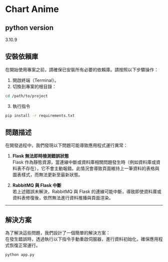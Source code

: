 # Chart Anime

## python version
3.10.9

## 安裝依賴庫

在開始使用專案之前，請確保已安裝所有必要的依賴庫。請按照以下步驟操作：

1. 開啟終端（Terminal）。
2. 切換到專案的根目錄：
 ```bash
 cd /path/to/project
 ```
3. 執行指令
 ```bash
 pip install -r requirements.txt
 ```

   
## 問題描述

在開發過程中，我們發現以下問題可能導致應用程式運行異常：

1. **Flask 無法即時檢測錯誤狀態**  
   Flask 作為靜態資源，當連線中斷或資料庫相關問題發生時（例如資料庫或資料表不存在），它不會主動報錯。此情況會導致頁面維持上一筆資料的表格與圖表樣式，而無法更新至最新狀態。

2. **RabbitMQ 與 Flask 中斷**  
   若上述錯誤未解決，RabbitMQ 與 Flask 的連線可能中斷，導致即使資料庫或資料表修復後，依然無法進行資料推播與頁面渲染。

---

## 解決方案

為了解決這些問題，我們設計了一個簡單的解決方案：  
在發生錯誤時，透過執行以下指令手動重啟伺服器，進行資料初始化，確保應用程式恢復正常運行。

```bash
python app.py
```







